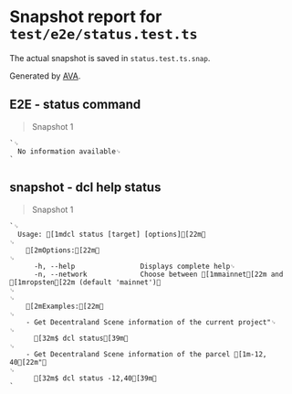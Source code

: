 # Snapshot report for `test/e2e/status.test.ts`

The actual snapshot is saved in `status.test.ts.snap`.

Generated by [AVA](https://ava.li).

## E2E - status command

> Snapshot 1

    `␊
      No information available␊
    `

## snapshot - dcl help status

> Snapshot 1

    `␊
      Usage: [1mdcl status [target] [options][22m␊
    ␊
        [2mOptions:[22m␊
    ␊
          -h, --help                Displays complete help␊
          -n, --network             Choose between [1mmainnet[22m and [1mropsten[22m (default 'mainnet')␊
    ␊
    ␊
        [2mExamples:[22m␊
    ␊
        - Get Decentraland Scene information of the current project"␊
    ␊
          [32m$ dcl status[39m␊
    ␊
        - Get Decentraland Scene information of the parcel [1m-12, 40[22m"␊
    ␊
          [32m$ dcl status -12,40[39m␊
    `
